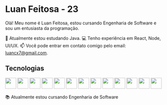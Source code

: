 # Luan Feitosa - 23

Olá! Meu nome é Luan Feitosa, estou cursando Engenharia de Software e sou um entusiasta da programação.

🌱 Atualmente estou estudando Java.
💻 Tenho experiência em React, Node, UI/UX.
📫 Você pode entrar em contato comigo pelo email: luancx7@gmail.com.

## Tecnologias
<div>
<img src="https://cdn.jsdelivr.net/gh/devicons/devicon/icons/html5/html5-original.svg" width="35px" height="35px"/> 
<img src="https://cdn.jsdelivr.net/gh/devicons/devicon/icons/css3/css3-original.svg" width="35px" heigth="35px" /> 
<img src="https://cdn.jsdelivr.net/gh/devicons/devicon/icons/javascript/javascript-original.svg" width="35px" height="35px" /> 
<img src="https://cdn.jsdelivr.net/gh/devicons/devicon/icons/git/git-original.svg" width="35px" height="35px" />
<img src="https://cdn.jsdelivr.net/gh/devicons/devicon/icons/react/react-original.svg" width="35px" height="35px"/>
<img src="https://cdn.jsdelivr.net/gh/devicons/devicon/icons/nodejs/nodejs-original.svg" width="35px" height="35px"/>        
<img src="https://cdn.jsdelivr.net/gh/devicons/devicon/icons/figma/figma-original.svg" width="35px" height="35px" />
<img src="https://cdn.jsdelivr.net/gh/devicons/devicon/icons/java/java-original.svg" width="35px" height="35px" />
<img src="https://cdn.jsdelivr.net/gh/devicons/devicon/icons/spring/spring-original.svg" width="35px" height="35px" /> 
<img src="https://cdn.jsdelivr.net/gh/devicons/devicon/icons/dart/dart-original.svg" width="35px" height="35px" />
<img src="https://cdn.jsdelivr.net/gh/devicons/devicon/icons/flutter/flutter-original.svg" width="35px" height="35px" />
<img src="https://cdn.jsdelivr.net/gh/devicons/devicon/icons/photoshop/photoshop-plain.svg" width="35px" height="35px"/>
<img src="https://cdn.jsdelivr.net/gh/devicons/devicon/icons/illustrator/illustrator-plain.svg" width="35px" height="35px"/>
          
          

          
          

          
          
</div>

📚 Atualmente estou cursando Engenharia de Software

